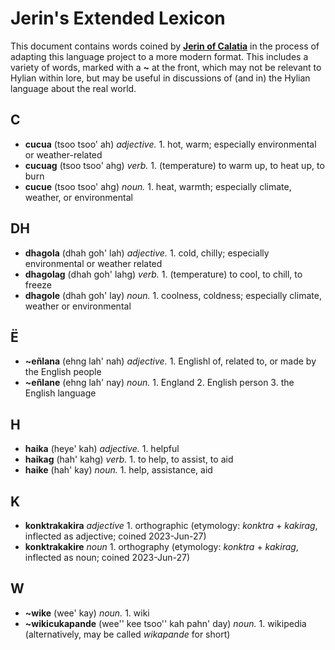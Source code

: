# Jerin's Extended Lexicon

This document contains words coined by **[Jerin of Calatia](contributors/jerin_of_calatia)** in the process of adapting this language project to a more modern format. This includes a variety of words, marked with a **\~** at the front, which may not be relevant to Hylian within lore, but may be useful in discussions of (and in) the Hylian language about the real world.

## C

+ **cucua** (tsoo tsoo' ah) _adjective._ 1. hot, warm; especially environmental or weather-related
+ **cucuag** (tsoo tsoo' ahg) _verb._ 1. (temperature) to warm up, to heat up, to burn
+ **cucue** (tsoo tsoo' ahg) _noun._ 1. heat, warmth; especially climate, weather, or environmental

## DH

+ **dhagola** (dhah goh' lah) _adjective._ 1. cold, chilly; especially environmental or weather related
+ **dhagolag** (dhah goh' lahg) _verb._ 1. (temperature) to cool, to chill, to freeze
+ **dhagole** (dhah goh' lay) _noun._ 1. coolness, coldness; especially climate, weather or environmental

## Ë

+ **\~eñlana** (ehng lah' nah) _adjective._ 1. Englishl of, related to, or made by the English people
+ **\~eñlane** (ehng lah' nay) _noun._ 1. England 2. English person 3. the English language

## H

+ **haika** (heye' kah) _adjective._ 1. helpful
+ **haikag** (hah' kahg) _verb._ 1. to help, to assist, to aid
+ **haike** (hah' kay) _noun._ 1. help, assistance, aid

## K

+ **konktrakakira** _adjective_ 1. orthographic (etymology: _konktra_ + _kakirag_, inflected as adjective; coined 2023-Jun-27)
+ **konktrakakire** _noun_ 1. orthography (etymology: _konktra_ + _kakirag_, inflected as noun; coined 2023-Jun-27)

## W

+ **\~wike** (wee' kay)  _noun._ 1. wiki
+ **\~wikicukapande** (wee'' kee tsoo'' kah pahn' day) _noun._ 1. wikipedia (alternatively, may be called _wikapande_ for short)
